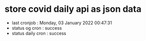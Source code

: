 # store covid daily api as json data

- last cronjob : Monday, 03 January 2022 00:47:31
- status og cron : success
- status daily cron : success
      
      